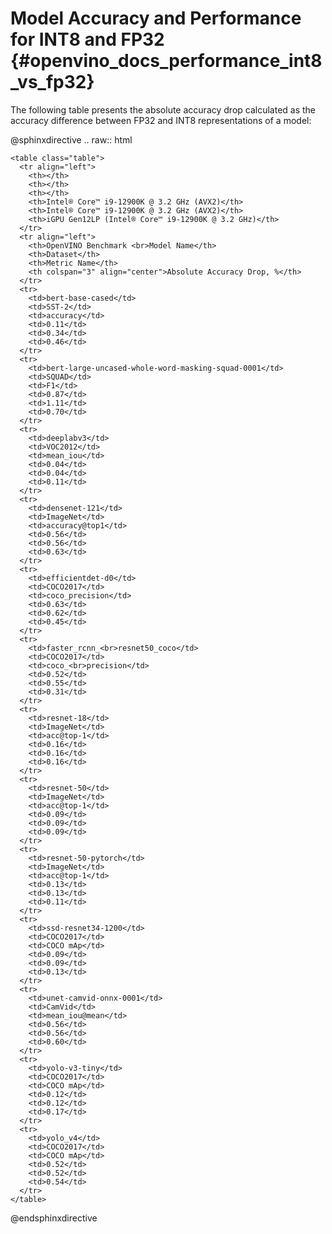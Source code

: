 # Model Accuracy and Performance for INT8 and FP32 {#openvino_docs_performance_int8_vs_fp32}

The following table presents the absolute accuracy drop calculated as the accuracy difference between FP32 and INT8 representations of a model:

@sphinxdirective
.. raw:: html

    <table class="table">
      <tr align="left">
        <th></th>
        <th></th>
        <th></th>
        <th>Intel® Core™ i9-12900K @ 3.2 GHz (AVX2)</th>
        <th>Intel® Core™ i9-12900K @ 3.2 GHz (AVX2)</th>
        <th>iGPU Gen12LP (Intel® Core™ i9-12900K @ 3.2 GHz)</th>
      </tr>
      <tr align="left">
        <th>OpenVINO Benchmark <br>Model Name</th>
        <th>Dataset</th>
        <th>Metric Name</th>
        <th colspan="3" align="center">Absolute Accuracy Drop, %</th>
      </tr>
      <tr>
        <td>bert-base-cased</td>
        <td>SST-2</td>
        <td>accuracy</td>
        <td>0.11</td>
        <td>0.34</td>
        <td>0.46</td>
      </tr>
      <tr>
        <td>bert-large-uncased-whole-word-masking-squad-0001</td>
        <td>SQUAD</td>
        <td>F1</td>
        <td>0.87</td>
        <td>1.11</td>
        <td>0.70</td>
      </tr>      
      <tr>
        <td>deeplabv3</td>
        <td>VOC2012</td>
        <td>mean_iou</td>
        <td>0.04</td>
        <td>0.04</td>
        <td>0.11</td>
      </tr>
      <tr>
        <td>densenet-121</td>
        <td>ImageNet</td>
        <td>accuracy@top1</td>
        <td>0.56</td>
        <td>0.56</td>
        <td>0.63</td>
      </tr>
      <tr>
        <td>efficientdet-d0</td>
        <td>COCO2017</td>
        <td>coco_precision</td>
        <td>0.63</td>
        <td>0.62</td>
        <td>0.45</td>
      </tr>
      <tr>
        <td>faster_rcnn_<br>resnet50_coco</td>
        <td>COCO2017</td>
        <td>coco_<br>precision</td>
        <td>0.52</td>
        <td>0.55</td>
        <td>0.31</td>
      </tr>
      <tr>
        <td>resnet-18</td>
        <td>ImageNet</td>
        <td>acc@top-1</td>
        <td>0.16</td>
        <td>0.16</td>
        <td>0.16</td>
      </tr>
      <tr>
        <td>resnet-50</td>
        <td>ImageNet</td>
        <td>acc@top-1</td>
        <td>0.09</td>
        <td>0.09</td>
        <td>0.09</td>
      </tr>
      <tr>
        <td>resnet-50-pytorch</td>
        <td>ImageNet</td>
        <td>acc@top-1</td>
        <td>0.13</td>
        <td>0.13</td>
        <td>0.11</td>
      </tr>
      <tr>
        <td>ssd-resnet34-1200</td>
        <td>COCO2017</td>
        <td>COCO mAp</td>
        <td>0.09</td>
        <td>0.09</td>
        <td>0.13</td>
      </tr>
      <tr>
        <td>unet-camvid-onnx-0001</td>
        <td>CamVid</td>
        <td>mean_iou@mean</td>
        <td>0.56</td>
        <td>0.56</td>
        <td>0.60</td>
      </tr>
      <tr>
        <td>yolo-v3-tiny</td>
        <td>COCO2017</td>
        <td>COCO mAp</td>
        <td>0.12</td>
        <td>0.12</td>
        <td>0.17</td>
      </tr>
      <tr>
        <td>yolo_v4</td>
        <td>COCO2017</td>
        <td>COCO mAp</td>
        <td>0.52</td>
        <td>0.52</td>
        <td>0.54</td>
      </tr>
    </table>

@endsphinxdirective